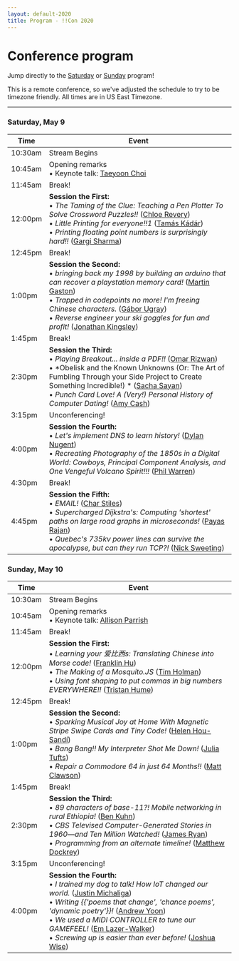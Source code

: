 ```yaml
---
layout: default-2020
title: Program - !!Con 2020
---
```


# Conference program

Jump directly to the [Saturday](#saturday) or [Sunday](#sunday) program!

This is a remote conference, so we've adjusted the schedule to try to be timezone friendly. All times are in US East Timezone.

---

<a name="saturday"></a>

### Saturday, May 9

<div class="scheduletable">

| Time            | Event
|-----------------|-------------------------------------------------------------------------
| 10:30am         | Stream Begins
| 10:45am         | Opening remarks <br /> &bull; Keynote talk: [Taeyoon Choi](speakers.html#taeyoon-choi)
| 11:45am         | Break!
| 12:00pm         | **Session the First:** <br /> &bull; *The Taming of the Clue: Teaching a Pen Plotter To Solve Crossword Puzzles!!* ([Chloe Revery](speakers.html#chloe-revery))<br /> &bull; *Little Printing for everyone!!1* ([Tamás Kádár](speakers.html#tamás-kádár))<br /> &bull; *Printing floating point numbers is surprisingly hard!!* ([Gargi Sharma](speakers.html#gargi-sharma))
| 12:45pm         | Break!
| 1:00pm          | **Session the Second:** <br /> &bull; *bringing back my 1998 by building an arduino that can recover a playstation memory card!* ([Martin Gaston](speakers.html#martin-gaston))<br /> &bull; *Trapped in codepoints no more! I'm freeing Chinese characters.* ([Gábor Ugray](speakers.html#gábor-ugray))<br /> &bull; *Reverse engineer your ski goggles for fun and profit!* ([Jonathan Kingsley](speakers.html#jonathan-kingsley))
| 1:45pm          | Break!
| 2:30pm          | **Session the Third:** <br /> &bull; *Playing Breakout... inside a PDF!!* ([Omar Rizwan](speakers.html#omar-rizwan))<br /> &bull; *Obelisk and the Known Unknowns (Or: The Art of Fumbling Through your Side Project to Create Something Incredible!) * ([Sacha Sayan](speakers.html#sacha-sayan))<br /> &bull; *Punch Card Love! A (Very!) Personal History of Computer Dating!* ([Amy Cash](speakers.html#amy-cash))
| 3:15pm          | Unconferencing!
| 4:00pm          | **Session the Fourth:** <br /> &bull; *Let's implement DNS to learn history!* ([Dylan Nugent](speakers.html#dylan-nugent))<br /> &bull; *Recreating Photography of the 1850s in a Digital World:  Cowboys, Principal Component Analysis, and One Vengeful Volcano Spirit!!!* ([Phil Warren](speakers.html#phil-warren))
| 4:30pm          | Break!
| 4:45pm          | **Session the Fifth:** <br /> &bull; *EMAIL!* ([Char Stiles](speakers.html#char-stiles))<br /> &bull; *Supercharged Dijkstra's: Computing 'shortest' paths on large road graphs in microseconds!* ([Payas Rajan](speakers.html#payas-rajan))<br /> &bull; *Quebec's 735kv power lines can survive the apocalypse, but can they run TCP?!* ([Nick Sweeting](speakers.html#nick-sweeting))

</div>

<a name="sunday"></a>

### Sunday, May 10

<div class="scheduletable">

| Time            | Event
|-----------------|-------------------------------------------------------------------------
| 10:30am         | Stream Begins
| 10:45am         | Opening remarks <br /> &bull; Keynote talk: [Allison Parrish](speakers.html#allison-parrish)
| 11:45am         | Break!
| 12:00pm         | **Session the First:** <br /> &bull; *Learning your 爱比西s: Translating Chinese into Morse code!* ([Franklin Hu](speakers.html#franklin-hu))<br /> &bull; *The Making of a Mosquito.JS* ([Tim Holman](speakers.html#tim-holman))<br /> &bull; *Using font shaping to put commas in big numbers EVERYWHERE!!* ([Tristan Hume](speakers.html#tristan-hume))
| 12:45pm         | Break!
| 1:00pm          | **Session the Second:** <br /> &bull; *Sparking Musical Joy at Home With Magnetic Stripe Swipe Cards and Tiny Code!* ([Helen Hou-Sandí](speakers.html#helen-hou-sandí))<br /> &bull; *Bang Bang!! My Interpreter Shot Me Down!* ([Julia Tufts](speakers.html#julia-tufts))<br /> &bull; *Repair a Commodore 64 in just 64 Months!!* ([Matt Clawson](speakers.html#matt-clawson))
| 1:45pm          | Break!
| 2:30pm          | **Session the Third:** <br /> &bull; *89 characters of base-11?! Mobile networking in rural Ethiopia!* ([Ben Kuhn](speakers.html#ben-kuhn))<br /> &bull; *CBS Televised Computer-Generated Stories in 1960—and Ten Million Watched!* ([James Ryan](speakers.html#james-ryan))<br /> &bull; *Programming from an alternate timeline!* ([Matthew Dockrey](speakers.html#matthew-dockrey))
| 3:15pm          | Unconferencing!
| 4:00pm          | **Session the Fourth:** <br /> &bull; *I trained my dog to talk! How IoT changed our world.* ([Justin Michaliga](speakers.html#justin-michaliga))<br /> &bull; *Writing \{\{'poems that change', 'chance poems', 'dynamic poetry'\}\}!* ([Andrew Yoon](speakers.html#andrew-yoon)) <br /> &bull; *We used a MIDI CONTROLLER to tune our GAMEFEEL!* ([Em Lazer-Walker](speakers.html#em-lazer-walker)) <br /> &bull; *Screwing up is easier than ever before!* ([Joshua Wise](speakers.html#joshua-wise))

</div>

